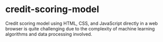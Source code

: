 # credit-scoring-model
Credit scoring model using HTML, CSS, and JavaScript directly in a web browser is quite challenging due to the complexity of machine learning algorithms and data processing involved. 

